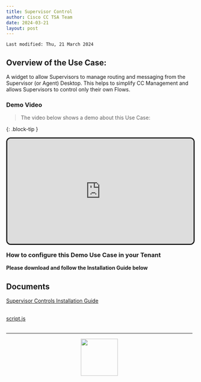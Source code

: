 ```yaml
---
title: Supervisor Control
author: Cisco CC TSA Team
date: 2024-03-21
layout: post
---
```


```
Last modified: Thu, 21 March 2024
```

## Overview of the Use Case:

A widget to allow Supervisors to manage routing and messaging from the Supervisor (or Agent) Desktop.
This helps to simplify CC Management and allows Supervisors to control only their own Flows.


### Demo Video

> The video below shows a demo about this Use Case:

{: .block-tip }
<div style="padding-bottom:56.25%; position:relative; display:block; width: 100%">
	<iframe src="https://app.vidcast.io/share/embed/01b0e11f-1c2b-4326-904b-42ed16cb3d23" width="100%" height="100%" title="March 22, 2024 at 1:18 PM" frameborder="0" loading="lazy" allowfullscreen style="position:absolute; top:0; left: 0;border: solid; border-radius:12px;"></iframe>
</div>

### How to configure this Demo Use Case in your Tenant <br>

**Please download and follow the Installation Guide below**




## Documents 
<a href="https://webexcctsa.github.io/wxcc-usecases/assets/Supervisorcontrols/Supervisor Controls.pdf">Supervisor Controls Installation Guide</a><br> 


<br>
<a href="https://webexcctsa.github.io/wxcc-usecases/assets/Supervisorcontrols/script.js">script.js</a><br> 


<br>

---

  <script>
    document.addEventListener('DOMContentLoaded', () => {
      console.log('DOMContentLoaded OKOK')
    })

    window.addEventListener('load', () => {
      console.log('window load OK')
    })
  </script>


		
<center><img src="https://webexcctsa.github.io/wxcc-usecases/assets/gitbook/images/webex-small.png" width="100"></center>
